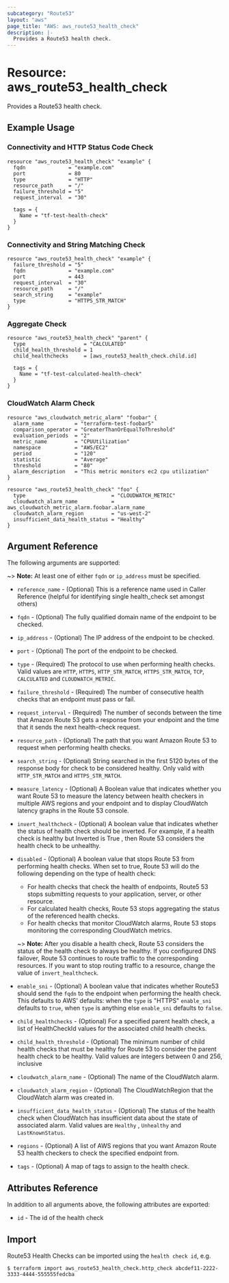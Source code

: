 ```yaml
---
subcategory: "Route53"
layout: "aws"
page_title: "AWS: aws_route53_health_check"
description: |-
  Provides a Route53 health check.
---
```

# Resource: aws_route53_health_check

Provides a Route53 health check.

## Example Usage

### Connectivity and HTTP Status Code Check

```hcl
resource "aws_route53_health_check" "example" {
  fqdn              = "example.com"
  port              = 80
  type              = "HTTP"
  resource_path     = "/"
  failure_threshold = "5"
  request_interval  = "30"

  tags = {
    Name = "tf-test-health-check"
  }
}
```

### Connectivity and String Matching Check

```hcl
resource "aws_route53_health_check" "example" {
  failure_threshold = "5"
  fqdn              = "example.com"
  port              = 443
  request_interval  = "30"
  resource_path     = "/"
  search_string     = "example"
  type              = "HTTPS_STR_MATCH"
}
```

### Aggregate Check

```hcl
resource "aws_route53_health_check" "parent" {
  type                   = "CALCULATED"
  child_health_threshold = 1
  child_healthchecks     = [aws_route53_health_check.child.id]

  tags = {
    Name = "tf-test-calculated-health-check"
  }
}
```

### CloudWatch Alarm Check

```hcl
resource "aws_cloudwatch_metric_alarm" "foobar" {
  alarm_name          = "terraform-test-foobar5"
  comparison_operator = "GreaterThanOrEqualToThreshold"
  evaluation_periods  = "2"
  metric_name         = "CPUUtilization"
  namespace           = "AWS/EC2"
  period              = "120"
  statistic           = "Average"
  threshold           = "80"
  alarm_description   = "This metric monitors ec2 cpu utilization"
}

resource "aws_route53_health_check" "foo" {
  type                            = "CLOUDWATCH_METRIC"
  cloudwatch_alarm_name           = aws_cloudwatch_metric_alarm.foobar.alarm_name
  cloudwatch_alarm_region         = "us-west-2"
  insufficient_data_health_status = "Healthy"
}
```

## Argument Reference

The following arguments are supported:

~> **Note:** At least one of either `fqdn` or `ip_address` must be specified.

* `reference_name` - (Optional) This is a reference name used in Caller Reference
    (helpful for identifying single health_check set amongst others)
* `fqdn` - (Optional) The fully qualified domain name of the endpoint to be checked.
* `ip_address` - (Optional) The IP address of the endpoint to be checked.
* `port` - (Optional) The port of the endpoint to be checked.
* `type` - (Required) The protocol to use when performing health checks. Valid values are `HTTP`, `HTTPS`, `HTTP_STR_MATCH`, `HTTPS_STR_MATCH`, `TCP`, `CALCULATED` and `CLOUDWATCH_METRIC`.
* `failure_threshold` - (Required) The number of consecutive health checks that an endpoint must pass or fail.
* `request_interval` - (Required) The number of seconds between the time that Amazon Route 53 gets a response from your endpoint and the time that it sends the next health-check request.
* `resource_path` - (Optional) The path that you want Amazon Route 53 to request when performing health checks.
* `search_string` - (Optional) String searched in the first 5120 bytes of the response body for check to be considered healthy. Only valid with `HTTP_STR_MATCH` and `HTTPS_STR_MATCH`.
* `measure_latency` - (Optional) A Boolean value that indicates whether you want Route 53 to measure the latency between health checkers in multiple AWS regions and your endpoint and to display CloudWatch latency graphs in the Route 53 console.
* `invert_healthcheck` - (Optional) A boolean value that indicates whether the status of health check should be inverted. For example, if a health check is healthy but Inverted is True , then Route 53 considers the health check to be unhealthy.
* `disabled` - (Optional) A boolean value that stops Route 53 from performing health checks. When set to true, Route 53 will do the following depending on the type of health check:
    * For health checks that check the health of endpoints, Route5 53 stops submitting requests to your application, server, or other resource.
    * For calculated health checks, Route 53 stops aggregating the status of the referenced health checks.
    * For health checks that monitor CloudWatch alarms, Route 53 stops monitoring the corresponding CloudWatch metrics.

    ~> **Note:** After you disable a health check, Route 53 considers the status of the health check to always be healthy. If you configured DNS failover, Route 53 continues to route traffic to the corresponding resources. If you want to stop routing traffic to a resource, change the value of `invert_healthcheck`.
* `enable_sni` - (Optional) A boolean value that indicates whether Route53 should send the `fqdn` to the endpoint when performing the health check. This defaults to AWS' defaults: when the `type` is "HTTPS" `enable_sni` defaults to `true`, when `type` is anything else `enable_sni` defaults to `false`.
* `child_healthchecks` - (Optional) For a specified parent health check, a list of HealthCheckId values for the associated child health checks.
* `child_health_threshold` - (Optional) The minimum number of child health checks that must be healthy for Route 53 to consider the parent health check to be healthy. Valid values are integers between 0 and 256, inclusive
* `cloudwatch_alarm_name` - (Optional) The name of the CloudWatch alarm.
* `cloudwatch_alarm_region` - (Optional) The CloudWatchRegion that the CloudWatch alarm was created in.
* `insufficient_data_health_status` - (Optional) The status of the health check when CloudWatch has insufficient data about the state of associated alarm. Valid values are `Healthy` , `Unhealthy` and `LastKnownStatus`.
* `regions` - (Optional) A list of AWS regions that you want Amazon Route 53 health checkers to check the specified endpoint from.

* `tags` - (Optional) A map of tags to assign to the health check.

## Attributes Reference

In addition to all arguments above, the following attributes are exported:

* `id` - The id of the health check


## Import

Route53 Health Checks can be imported using the `health check id`, e.g.

```
$ terraform import aws_route53_health_check.http_check abcdef11-2222-3333-4444-555555fedcba
```
